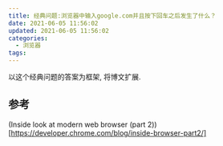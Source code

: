 ```yaml
---
title: 经典问题:浏览器中输入google.com并且按下回车之后发生了什么？
date: 2021-06-05 11:56:02
updated: 2021-06-05 11:56:02
categories:
  - 浏览器
tags:
---
```


以这个经典问题的答案为框架, 将博文扩展.




## 参考

(Inside look at modern web browser (part 2))[https://developer.chrome.com/blog/inside-browser-part2/]